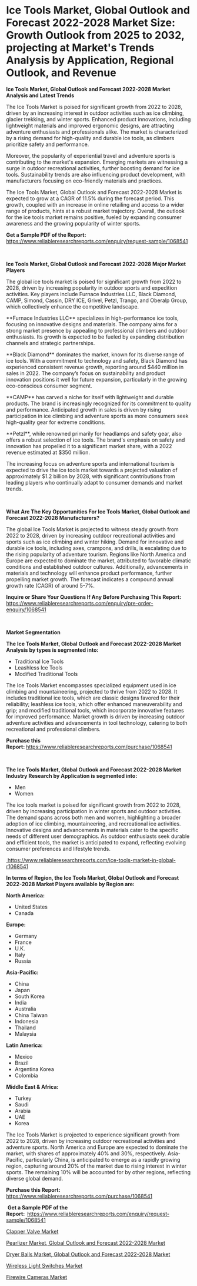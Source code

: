 <p><h1>Ice Tools Market, Global Outlook and Forecast 2022-2028 Market Size: Growth Outlook from 2025 to 2032, projecting at Market's Trends Analysis by Application, Regional Outlook, and Revenue</h1></p><p><strong>Ice Tools Market, Global Outlook and Forecast 2022-2028 Market Analysis and Latest Trends</strong></p>
<p><p>The Ice Tools Market is poised for significant growth from 2022 to 2028, driven by an increasing interest in outdoor activities such as ice climbing, glacier trekking, and winter sports. Enhanced product innovations, including lightweight materials and improved ergonomic designs, are attracting adventure enthusiasts and professionals alike. The market is characterized by a rising demand for high-quality and durable ice tools, as climbers prioritize safety and performance.</p><p>Moreover, the popularity of experiential travel and adventure sports is contributing to the market's expansion. Emerging markets are witnessing a surge in outdoor recreational activities, further boosting demand for ice tools. Sustainability trends are also influencing product development, with manufacturers focusing on eco-friendly materials and practices.</p><p>The Ice Tools Market, Global Outlook and Forecast 2022-2028 Market is expected to grow at a CAGR of 11.5% during the forecast period. This growth, coupled with an increase in online retailing and access to a wider range of products, hints at a robust market trajectory. Overall, the outlook for the ice tools market remains positive, fueled by expanding consumer awareness and the growing popularity of winter sports.</p></p>
<p><strong>Get a Sample PDF of the Report:&nbsp;</strong> <a href="https://www.reliableresearchreports.com/enquiry/request-sample/1068541?utm_campaign=11&utm_medium=2&utm_source=Github&utm_content=ia&utm_term=21032025&utm_id=ice-tools-market-global-outlook-and-forecast-2022-2028">https://www.reliableresearchreports.com/enquiry/request-sample/1068541</a></p>
<p>&nbsp;</p>
<p><strong>Ice Tools Market, Global Outlook and Forecast 2022-2028 Major Market Players</strong></p>
<p><p>The global ice tools market is poised for significant growth from 2022 to 2028, driven by increasing popularity in outdoor sports and expedition activities. Key players include Furnace Industries LLC, Black Diamond, CAMP, Simond, Cassin, DRY ICE, Grivel, Petzl, Trango, and Oberalp Group, which collectively enhance the competitive landscape.</p><p>**Furnace Industries LLC** specializes in high-performance ice tools, focusing on innovative designs and materials. The company aims for a strong market presence by appealing to professional climbers and outdoor enthusiasts. Its growth is expected to be fueled by expanding distribution channels and strategic partnerships.</p><p>**Black Diamond** dominates the market, known for its diverse range of ice tools. With a commitment to technology and safety, Black Diamond has experienced consistent revenue growth, reporting around $440 million in sales in 2022. The company’s focus on sustainability and product innovation positions it well for future expansion, particularly in the growing eco-conscious consumer segment.</p><p>**CAMP** has carved a niche for itself with lightweight and durable products. The brand is increasingly recognized for its commitment to quality and performance. Anticipated growth in sales is driven by rising participation in ice climbing and adventure sports as more consumers seek high-quality gear for extreme conditions.</p><p>**Petzl**, while renowned primarily for headlamps and safety gear, also offers a robust selection of ice tools. The brand's emphasis on safety and innovation has propelled it to a significant market share, with a 2022 revenue estimated at $350 million.</p><p>The increasing focus on adventure sports and international tourism is expected to drive the ice tools market towards a projected valuation of approximately $1.2 billion by 2028, with significant contributions from leading players who continually adapt to consumer demands and market trends.</p></p>
<p>&nbsp;</p>
<p><strong>What Are The Key Opportunities For Ice Tools Market, Global Outlook and Forecast 2022-2028 Manufacturers?</strong></p>
<p><p>The global Ice Tools Market is projected to witness steady growth from 2022 to 2028, driven by increasing outdoor recreational activities and sports such as ice climbing and winter hiking. Demand for innovative and durable ice tools, including axes, crampons, and drills, is escalating due to the rising popularity of adventure tourism. Regions like North America and Europe are expected to dominate the market, attributed to favorable climatic conditions and established outdoor cultures. Additionally, advancements in materials and technology will enhance product performance, further propelling market growth. The forecast indicates a compound annual growth rate (CAGR) of around 5-7%.</p></p>
<p><strong>Inquire or Share Your Questions If Any Before Purchasing This Report:</strong> <a href="https://www.reliableresearchreports.com/enquiry/pre-order-enquiry/1068541?utm_campaign=11&utm_medium=2&utm_source=Github&utm_content=ia&utm_term=21032025&utm_id=ice-tools-market-global-outlook-and-forecast-2022-2028">https://www.reliableresearchreports.com/enquiry/pre-order-enquiry/1068541</a></p>
<p>&nbsp;</p>
<p><strong>Market Segmentation</strong></p>
<p><strong>The Ice Tools Market, Global Outlook and Forecast 2022-2028 Market Analysis by types is segmented into:</strong></p>
<p><ul><li>Traditional Ice Tools</li><li>Leashless Ice Tools</li><li>Modified Traditional Tools</li></ul></p>
<p><p>The Ice Tools Market encompasses specialized equipment used in ice climbing and mountaineering, projected to thrive from 2022 to 2028. It includes traditional ice tools, which are classic designs favored for their reliability; leashless ice tools, which offer enhanced maneuverability and grip; and modified traditional tools, which incorporate innovative features for improved performance. Market growth is driven by increasing outdoor adventure activities and advancements in tool technology, catering to both recreational and professional climbers.</p></p>
<p><strong>Purchase this Report:&nbsp;</strong><a href="https://www.reliableresearchreports.com/purchase/1068541?utm_campaign=11&utm_medium=2&utm_source=Github&utm_content=ia&utm_term=21032025&utm_id=ice-tools-market-global-outlook-and-forecast-2022-2028">https://www.reliableresearchreports.com/purchase/1068541</a></p>
<p>&nbsp;</p>
<p><strong>The Ice Tools Market, Global Outlook and Forecast 2022-2028 Market Industry Research by Application is segmented into:</strong></p>
<p><ul><li>Men</li><li>Women</li></ul></p>
<p><p>The ice tools market is poised for significant growth from 2022 to 2028, driven by increasing participation in winter sports and outdoor activities. The demand spans across both men and women, highlighting a broader adoption of ice climbing, mountaineering, and recreational ice activities. Innovative designs and advancements in materials cater to the specific needs of different user demographics. As outdoor enthusiasts seek durable and efficient tools, the market is anticipated to expand, reflecting evolving consumer preferences and lifestyle trends.</p></p>
<p><a href="https://www.reliableresearchreports.com/ice-tools-market-in-global-r1068541?utm_campaign=11&utm_medium=2&utm_source=Github&utm_content=ia&utm_term=21032025&utm_id=ice-tools-market-global-outlook-and-forecast-2022-2028">&nbsp;https://www.reliableresearchreports.com/ice-tools-market-in-global-r1068541</a></p>
<p><strong>In terms of Region, the Ice Tools Market, Global Outlook and Forecast 2022-2028 Market Players available by Region are:</strong></p>
<p>
    <p> <strong> North America: </strong>
        <ul>
            <li>United States</li>
            <li>Canada</li>
        </ul>
        </p> 
    <p> <strong> Europe: </strong>
        <ul>
            <li>Germany</li>
            <li>France</li>
            <li>U.K.</li>
            <li>Italy</li>
            <li>Russia</li>
        </ul>
        </p> 
    <p> <strong> Asia-Pacific: </strong>
        <ul>
            <li>China</li>
            <li>Japan</li>
            <li>South Korea</li>
            <li>India</li>
            <li>Australia</li>
            <li>China Taiwan</li>
            <li>Indonesia</li>
            <li>Thailand</li>
            <li>Malaysia</li>
        </ul>
        </p> 
    <p> <strong> Latin America: </strong>
        <ul>
            <li>Mexico</li>
            <li>Brazil</li>
            <li>Argentina Korea</li>
            <li>Colombia</li>
        </ul>
        </p> 
    <p> <strong> Middle East & Africa: </strong>
        <ul>
            <li>Turkey</li>
            <li>Saudi</li>
            <li>Arabia</li>
            <li>UAE</li>
            <li>Korea</li>
        </ul>
    </p>
    </p>
<p><p>The Ice Tools Market is projected to experience significant growth from 2022 to 2028, driven by increasing outdoor recreational activities and adventure sports. North America and Europe are expected to dominate the market, with shares of approximately 40% and 30%, respectively. Asia-Pacific, particularly China, is anticipated to emerge as a rapidly growing region, capturing around 20% of the market due to rising interest in winter sports. The remaining 10% will be accounted for by other regions, reflecting diverse global demand.</p></p>
<p><strong>Purchase this Report: </strong><a href="https://www.reliableresearchreports.com/purchase/1068541?utm_campaign=11&utm_medium=2&utm_source=Github&utm_content=ia&utm_term=21032025&utm_id=ice-tools-market-global-outlook-and-forecast-2022-2028">https://www.reliableresearchreports.com/purchase/1068541</a></p>
<p>&nbsp;<strong>Get a Sample PDF of the Report:&nbsp;&nbsp;</strong><a href="https://www.reliableresearchreports.com/enquiry/request-sample/1068541?utm_campaign=11&utm_medium=2&utm_source=Github&utm_content=ia&utm_term=21032025&utm_id=ice-tools-market-global-outlook-and-forecast-2022-2028">https://www.reliableresearchreports.com/enquiry/request-sample/1068541</a></p>
<p><strong></strong></p>
<p><p><a href="https://www.linkedin.com/pulse/clapper-valve-industry-resonance-59-amplification-across-domains-6bhbf?utm_campaign=11&utm_medium=2&utm_source=Github&utm_content=ia&utm_term=21032025&utm_id=ice-tools-market-global-outlook-and-forecast-2022-2028">Clapper Valve Market</a></p><p><a href="https://github.com/artussavasrv/Market-Research-Report-List-1/blob/main/pearlizer-market-global-outlook-and-forecast-2022-2028-market.md?utm_campaign=11&utm_medium=2&utm_source=Github&utm_content=ia&utm_term=21032025&utm_id=ice-tools-market-global-outlook-and-forecast-2022-2028">Pearlizer Market, Global Outlook and Forecast 2022-2028 Market</a></p><p><a href="https://github.com/yosenadhler/Market-Research-Report-List-1/blob/main/dryer-balls-market-global-outlook-and-forecast-2022-2028-market.md?utm_campaign=11&utm_medium=2&utm_source=Github&utm_content=ia&utm_term=21032025&utm_id=ice-tools-market-global-outlook-and-forecast-2022-2028">Dryer Balls Market, Global Outlook and Forecast 2022-2028 Market</a></p><p><a href="https://www.linkedin.com/pulse/comprehensive-evaluation-sustainability-wireless-light-a7k5f?utm_campaign=11&utm_medium=2&utm_source=Github&utm_content=ia&utm_term=21032025&utm_id=ice-tools-market-global-outlook-and-forecast-2022-2028">Wireless Light Switches Market</a></p><p><a href="https://www.linkedin.com/pulse/immense-growth-firewire-cameras-market-projected-2025-2032-rapidly-5ezwc?utm_campaign=11&utm_medium=2&utm_source=Github&utm_content=ia&utm_term=21032025&utm_id=ice-tools-market-global-outlook-and-forecast-2022-2028">Firewire Cameras Market</a></p></p>